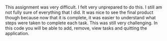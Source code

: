 This assignment was very difficult. I felt very unprepared to do this. I still am not fully sure of everything that I did. It was nice to see the final product though because now that it is complete, it was easier to understand what steps were taken to complete each task. This was still very challenging. 
In this code you will be able to add, remove, view tasks and quitting the application. 
